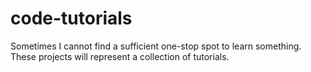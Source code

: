 # code-tutorials
Sometimes I cannot find a sufficient one-stop spot to learn something. These projects will represent a collection of tutorials.
